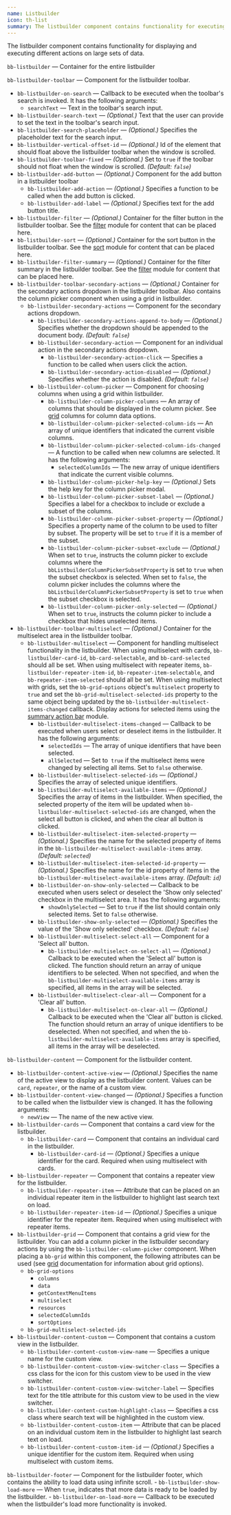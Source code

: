 ```yaml
---
name: Listbuilder
icon: th-list
summary: The listbuilder component contains functionality for executing different actions on large sets of data.
---
```


The listbuilder component contains functionality for displaying and executing different actions on large sets of data.

`bb-listbuilder` &mdash; Container for the entire listbuilder

`bb-listbuilder-toolbar` &mdash; Component for the listbuilder toolbar.
  - `bb-listbuilder-on-search` &mdash; Callback to be executed when the toolbar's search is invoked. It has the following arguments:
    - `searchText` &mdash; Text in the toolbar's search input.
  - `bb-listbuilder-search-text` &mdash; *(Optional.)* Text that the user can provide to set the text in the toolbar's search input.
  - `bb-listbuilder-search-placeholder` &mdash; *(Optional.)* Specifies the placeholder text for the search input.
  - `bb-listbuilder-vertical-offset-id` &mdash; *(Optional.)* Id of the element that should float above the listbuilder toolbar when the window is scrolled.
  - `bb-listbuilder-toolbar-fixed` &mdash; *(Optional.)* Set to `true` if the toolbar should not float when the window is scrolled. *(Default: `false`)*
  - `bb-listbuilder-add-button` &mdash; *(Optional.)* Component for the add button in a listbuilder toolbar
    - `bb-listbuilder-add-action` &mdash; *(Optional.)* Specifies a function to be called when the add button is clicked.
    - `bb-listbuilder-add-label` &mdash; *(Optional.)* Specifies text for the add button title.
  - `bb-listbuilder-filter` &mdash; *(Optional.)* Container for the filter button in the listbuilder toolbar. See the [filter](../filter) module for content that can be placed here.
  - `bb-listbuilder-sort` &mdash; *(Optional.)* Container for the sort button in the listbuilder toolbar. See the [sort](../sort) module for content that can be placed here.
  - `bb-listbuilder-filter-summary` &mdash; *(Optional.)* Container for the filter summary in the listbuilder toolbar. See the [filter](../filter) module for content that can be placed here.
  - `bb-listbuilder-toolbar-secondary-actions` &mdash; *(Optional.)* Container for the secondary actions dropdown in the listbuilder toolbar. Also contains the column picker component when using a grid in listbuilder.
    - `bb-listbuilder-secondary-actions` &mdash; Component for the secondary actions dropdown.
      - `bb-listbuilder-secondary-actions-append-to-body` &mdash; *(Optional.)* Specifies whether the dropdown should be appended to the document body. *(Default: `false`)*
      - `bb-listbuilder-secondary-action` &mdash; Component for an individual action in the secondary actions dropdown.
        - `bb-listbuilder-secondary-action-click` &mdash; Specifies a function to be called when users click the action.
        - `bb-listbuilder-secondary-action-disabled` &mdash; *(Optional.)* Specifies whether the action is disabled. *(Default: `false`)*
      - `bb-listbuilder-column-picker` &mdash; Component for choosing columns when using a grid within listbuilder.
        - `bb-listbuilder-column-picker-columns` &mdash; An array of columns that should be displayed in the column picker. See [grid](../grids) columns for column data options.
        - `bb-listbuilder-column-picker-selected-column-ids` &mdash; An array of unique identifiers that indicated the current visible columns.
        - `bb-listbuilder-column-picker-selected-column-ids-changed` &mdash; A function to be called when new columns are selected. It has the following arguments: 
          - `selectedColumnIds` &mdash; The new array of unique identifiers that indicate the current visible columns.
        - `bb-listbuilder-column-picker-help-key` &mdash; *(Optional.)* Sets the help key for the column picker modal.
        - `bb-listbuilder-column-picker-subset-label` &mdash; *(Optional.)* Specifies a label for a checkbox to include or exclude a subset of the columns.
        - `bb-listbuilder-column-picker-subset-property` &mdash; *(Optional.)* Specifies a property name of the column to be used to filter by subset. The property will be set to `true` if it is a member of the subset.
        - `bb-listbuilder-column-picker-subset-exclude` &mdash; *(Optional.)* When set to `true`, instructs the column picker to exclude columns where the `bbListbuilderColumnPickerSubsetProperty` is set to `true` when the subset checkbox is selected. When set to `false`, the column picker includes the columns where the `bbListbuilderColumnPickerSubsetProperty` is set to `true` when the subset checkbox is selected.
        - `bb-listbuilder-column-picker-only-selected` &mdash; *(Optional.)* When set to `true`, instructs the column picker to include a checkbox that hides unselected items.
  - `bb-listbuilder-toolbar-multiselect` &mdash; *(Optional.)* Container for the multiselect area in the listbuilder toolbar.
    - `bb-listbuilder-multiselect` &mdash; Component for handling multiselect functionality in the listbuilder. When using multiselect with cards, `bb-listbuilder-card-id`, `bb-card-selectable`, and `bb-card-selected` should all be set. When using multiselect with repeater items, `bb-listbuilder-repeater-item-id`, `bb-repeater-item-selectable`, and `bb-repeater-item-selected` should all be set. When using multiselect with grids, set the `bb-grid-options` object's `multiselect` property to `true` and set the `bb-grid-multiselect-selected-ids` property to the same object being updated by the `bb-listbuilder-multiselect-items-changed` callback. Display actions for selected items using the [summary action bar](../summaryactionbar) module. 
      - `bb-listbuilder-multiselect-items-changed` &mdash; Callback to be executed when users select or deselect items in the listbuilder. It has the following arguments: 
        - `selectedIds` &mdash; The array of unique identifiers that have been selected.
        - `allSelected` &mdash; Set to` true` if the multiselect items were changed by selecting all items. Set to `false` otherwise.
      - `bb-listbuilder-multiselect-selected-ids` &mdash; *(Optional.)* Specifies the array of selected unique identifiers. 
      - `bb-listbuilder-multiselect-available-items` &mdash; *(Optional.)* Specifies the array of items in the listbuilder. When specified, the selected property of the item will be updated when `bb-listbuilder-multiselect-selected-ids` are changed, when the select all button is clicked, and when the clear all button is clicked.
      - `bb-listbuilder-multiselect-item-selected-property` &mdash; *(Optional.)* Specifies the name for the selected property of items in the `bb-listbuilder-multiselect-available-items` array. *(Default: `selected`)*
      - `bb-listbuilder-multiselect-item-selected-id-property` &mdash; *(Optional.)* Specifies the name for the id property of items in the `bb-listbuilder-multiselect-available-items` array. *(Default: `id`)*
      - `bb-listbuilder-on-show-only-selected` &mdash; Callback to be executed when users select or deselect the 'Show only selected' checkbox in the multiselect area. It has the following arguments: 
        - `showOnlySelected` &mdash; Set to `true` if the list should contain only selected items. Set to `false` otherwise.
      - `bb-listbuilder-show-only-selected` &mdash; *(Optional.)* Specifies the value of the 'Show only selected' checkbox. *(Default: `false`)*
      - `bb-listbuilder-multiselect-select-all` &mdash; Component for a 'Select all' button.
        - `bb-listbuilder-multiselect-on-select-all` &mdash; *(Optional.)* Callback to be executed when the 'Select all' button is clicked. The function should return an array of unique identifiers to be selected. When not specified, and when the `bb-listbuilder-multiselect-available-items` array is specified, all items in the array will be selected.
      - `bb-listbuilder-multiselect-clear-all` &mdash; Component for a 'Clear all' button.
        - `bb-listbuilder-multiselect-on-clear-all` &mdash; *(Optional.)* Callback to be executed when the 'Clear all' button is clicked. The function should return an array of unique identifiers to be deselected. When not specified, and when the `bb-listbuilder-multiselect-available-items` array is specified, all items in the array will be deselected.
      
`bb-listbuilder-content` &mdash; Component for the listbuilder content.
  - `bb-listbuilder-content-active-view` &mdash; *(Optional.)* Specifies the name of the active view to display as the listbuilder content. Values can be `card`, `repeater`, or the name of a custom view.
  - `bb-listbuilder-content-view-changed` &mdash; *(Optional.)* Specifies a function to be called when the listbuilder view is changed. It has the following arguments:
    - `newView` &mdash; The name of the new active view.
  - `bb-listbuilder-cards` &mdash; Component that contains a card view for the listbuilder.
    - `bb-listbuilder-card` &mdash; Component that contains an individual card in the listbuilder.
        - `bb-listbuilder-card-id` &mdash; *(Optional.)* Specifies a unique identifier for the card. Required when using multiselect with cards.
  - `bb-listbuilder-repeater` &mdash; Component that contains a repeater view for the listbuilder.
    - `bb-listbuilder-repeater-item` &mdash; Attribute that can be placed on an individual repeater item in the listbuilder to highlight last search text on load.
    - `bb-listbuilder-repeater-item-id` &mdash; *(Optional.)* Specifies a unique identifier for the repeater item. Required when using multiselect with repeater items.
  - `bb-listbuilder-grid` &mdash; Component that contains a grid view for the listbuilder. You can add a column picker in the listbuilder secondary actions by using the `bb-listbuilder-column-picker` component. When placing a `bb-grid` within this component, the following attributes can be used (see [grid](../grids) documentation for information about grid options).
    - `bb-grid-options`
      - `columns`
      - `data`
      - `getContextMenuItems`
      - `multiselect`
      - `resources`
      - `selectedColumnIds`
      - `sortOptions`
    - `bb-grid-multiselect-selected-ids`
  - `bb-listbuilder-content-custom` &mdash; Component that contains a custom view in the listbuilder.
    - `bb-listbuilder-content-custom-view-name` &mdash; Specifies a unique name for the custom view.
    - `bb-listbuilder-content-custom-view-switcher-class` &mdash; Specifies a css class for the icon for this custom view to be used in the view switcher.
    - `bb-listbuilder-content-custom-view-switcher-label` &mdash; Specifies text for the title attribute for this custom view to be used in the view switcher.
    - `bb-listbuilder-content-custom-highlight-class` &mdash; Specifies a css class where search text will be highlighted in the custom view.
    - `bb-listbuilder-content-custom-item` &mdash; Attribute that can be placed on an individual custom item in the listbuilder to highlight last search text on load.
    - `bb-listbuilder-content-custom-item-id` &mdash; *(Optional.)* Specifies a unique identifier for the custom item. Required when using multiselect with custom items.

`bb-listbuilder-footer` &mdash; Component for the listbuilder footer, which contains the ability to load data using infinite scroll.
    - `bb-listbuilder-show-load-more` &mdash; When `true`, indicates that more data is ready to be loaded by the listbuilder.
    - `bb-listbuilder-on-load-more` &mdash; Callback to be executed when the listbuilder's load more functionality is invoked.
